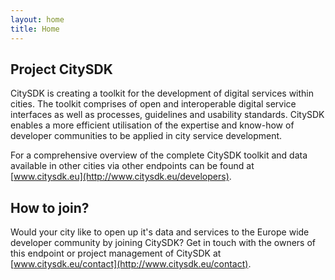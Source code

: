```yaml
---
layout: home
title: Home
---
```



## Project CitySDK

CitySDK is creating a toolkit for the development of digital services within cities. The toolkit comprises of open and interoperable digital service interfaces as well as processes, guidelines and usability standards. CitySDK enables a more efficient utilisation of the expertise and know-how of developer communities to be applied in city service development.

For a comprehensive overview of the complete CitySDK toolkit and data available in other cities via other endpoints can be found at [www.citysdk.eu](http://www.citysdk.eu/developers).

## How to join?

Would your city like to open up it's data and services to the Europe wide developer community by joining CitySDK? Get in touch with the owners of this endpoint <link> or project management of CitySDK at [www.citysdk.eu/contact](http://www.citysdk.eu/contact).
